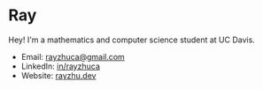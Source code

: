 # Ray

Hey! I'm a mathematics and computer science student at UC Davis. 
- Email: [rayzhuca@gmail.com](mailto:rayzhuca@gmail.com)
- LinkedIn: [in/rayzhuca](https://www.linkedin.com/in/rayzhuca/)
- Website: [rayzhu.dev](https://rayzhu.dev)
